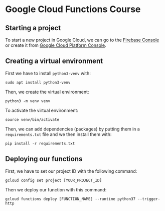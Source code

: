 # Google Cloud Functions Course
## Starting a project
To start a new project in Google Cloud, we can go to the
[Firebase Console](https://console.firebase.google.com) or
create it from [Google Cloud Platform Console](https://console.cloud.google.com).
## Creating a virtual environment
First we have to install `python3-venv` with:
```
sudo apt install python3-venv
```
Then, we create the virtual environment:
```
python3 -m venv venv
```
To activate the virtual environment:
```
source venv/bin/activate
```
Then, we can add dependencies (packages) by putting them
in a `requirements.txt` file and we then install them with:
```
pip install -r requirements.txt
```
## Deploying our functions
First, we have to set our project ID with the following 
command:
```
gcloud config set project [YOUR_PROJECT_ID]
```
Then we deploy our function with this command:
```
gcloud functions deploy [FUNCTION_NAME] --runtime python37 --trigger-http
```